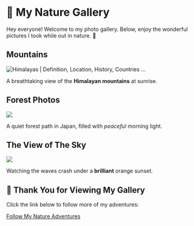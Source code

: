 # 🌿 My Nature Gallery
Hey everyone! Welcome to my photo gallery.
Below, enjoy the wonderful pictures I took while out in nature. 🌳

## Mountains
<img src="https://cdn.britannica.com/74/114874-050-6E04C88C/North-Face-Mount-Everest-Tibet-Autonomous-Region.jpg" alt="Himalayas | Definition, Location, History, Countries ..."/>

A breathtaking view of the **Himalayan mountains** at sunrise.

## Forest Photos
<img src="https://cdn.expeditions.com/globalassets/expedition-stories/the-ancient-forest-on-japans-yakushima-island/shutterstock_423304240.jpg?width=1920&amp;height=1080&amp;mode=crop&amp;scale=none&amp;quality=50"/>

A quiet forest path in Japan, filled with *peaceful* morning light.

## The View of The Sky
<img src="https://i.pinimg.com/736x/c3/53/8d/c3538d7ef943e6715e07f841b3525e36.jpg"/>

Watching the waves crash under a **brilliant** orange sunset.

## 🌺 Thank You for Viewing My Gallery
Click the link below to follow more of my adventures:

[Follow My Nature Adventures](https://www.nationalgeographic.com/photography)

